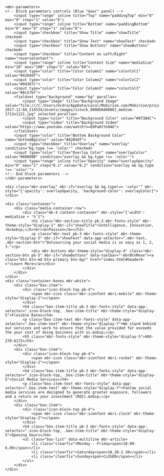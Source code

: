 <section class="header7" group="Headers" data-bg-video="{{bg.type == 'video' && bg.value.url}}" mbr-class="{
         'mbr-fullscreen': fullScreen,
         'mbr-parallax-background': bg.parallax}">

    <mbr-parameters>
    <!-- Block parameters controls (Blue "Gear" panel) -->
        <input type="range" inline title="Top" name="paddingTop" min="0" max="9" step="1" value="6">
        <input type="range" inline title="Bottom" name="paddingBottom" min="0" max="9" step="1" value="0">
        <input type="checkbox" title="Show Title" name="showTitle" checked>
        <input type="checkbox" title="Show Text" name="showText" checked>
        <input type="checkbox" title="Show Buttons" name="showButtons" checked>
        <input type="checkbox" title="Content on Left/Right" name="reverseContent">
        <input type="range" inline title="Content Size" name="mediaSize" min="10" max="100" step="5" value="60">
        <input type="color" title="Color Column1" name="colorCol1" value="#4284df">
        <input type="color" title="Color Column2" name="colorCol2" value="#04367c">
        <input type="color" title="Color Column3" name="colorCol3" value="#0c57bf">
        <fieldset type="background" name="bg" parallax>
            <input type="image" title="Background Image" value="file:///C:/Users/mcdra/AppData/Local/Mobirise.com/Mobirise/projects/project-2017-12-04_214534/assets/images/istock_000068400861_medium-1713x1121.jpg" selected parallax>
            <input type="color" title="Background Color" value="#073B4C">
            <input type="video" title="Background Video" value="https://www.youtube.com/watch?v=E0Pa8tYo94U">
        </fieldset>
        <input type="color" title="Bottom Background Color" name="bottomBgColor" value="#4284df">
        <input type="checkbox" title="Overlay" name="overlay" condition="bg.type !== 'color'" checked>
        <input type="color" title="Overlay Color" name="overlayColor" value="#000000" condition="overlay && bg.type !== 'color'">
        <input type="range" inline title="Opacity" name="overlayOpacity" min="0" max="1" step="0.1" value="0.2" condition="overlay && bg.type !== 'color'">
    <!-- End block parameters -->
    </mbr-parameters>

    <div class="mbr-overlay" mbr-if="overlay && bg.type!== 'color'" mbr-style="{'opacity': overlayOpacity, 'background-color': overlayColor}">
    </div>

    <div class="container">
        <div class="media-container-row">
            <div class="mb-4 content-container" mbr-style="{'width': mediaSize + '%'}">
                <h1 class="mbr-section-title pb-3 mbr-fonts-style" mbr-theme-style="display-1" mbr-if="showTitle">Intelligence, Innovation,<b>&nbsp;</b><br><b>Passion</b></h1>
                <p class="mbr-text pb-3 mbr-fonts-style" mbr-theme-style="display-5" mbr-if="showText" data-app-selector=".mbr-text, .mbr-section-btn">"Outsourcing your social media is as easy as 1, 2, 3."</p>
                <div mbr-buttons mbr-theme-style="display-4" class="mbr-section-btn pb-5" mbr-if="showButtons" data-toolbar="-mbrBtnMove"><a class="btn btn-md btn-primary btn-bgr" href="index.html#header9-v">Learn More</a></div>
            </div>
        </div>
    </div>
    <div class="container-boxes mbr-white">
        <div class="box-item">
            <div class="icon-block-top pb-4">
                <span mbr-icon class="mbr-iconfont mbri-mobile" mbr-theme-style="display-2"></span>
            </div>
            <h4 class="box-item-title pb-3 mbr-fonts-style" data-app-selector=".icon-block-top, .box-item-title" mbr-theme-style="display-5">Flexible Rates</h4>
            <p class="box-item-text mbr-fonts-style" data-app-selector=".box-item-text" mbr-theme-style="display-7">We stand behind our services and work to ensure that the value provided far exceeds the your cost of doing business with us.&nbsp;</p>
            <h5 class="mbr-fonts-style" mbr-theme-style="display-5">469-270-6172</h5>
        </div>
        <div class="box-item">
            <div class="icon-block-top pb-4">
                <span mbr-icon class="mbr-iconfont mbri-rocket" mbr-theme-style="display-2"></span>
            </div>
            <h4 class="box-item-title pb-3 mbr-fonts-style" data-app-selector=".icon-block-top, .box-item-title" mbr-theme-style="display-5">Social Media Services</h4>
            <p class="box-item-text mbr-fonts-style" data-app-selector=".box-item-text" mbr-theme-style="display-7">Fanlow social media services are designed to generate greater exposure, followers and a return on your investment (ROI).&nbsp;</p>
        </div>
        <div class="box-item">
            <div class="icon-block-top pb-4">
                <span mbr-icon class="mbr-iconfont mbri-clock" mbr-theme-style="display-2"></span>
            </div>
            <h4 class="box-item-title pb-3 mbr-fonts-style" data-app-selector=".icon-block-top, .box-item-title" mbr-theme-style="display-5">Opening Hours</h4>
            <ul class="box-list" data-multiline mbr-article>
                <li class="clearfix">Monday - Friday<span>10.00-6.00</span></li>
                <li class="clearfix">Saturday<span>10.30-2.30</span></li>
                <li class="clearfix">Sunday<span>CLOSED</span></li>
            </ul>
        </div>
    </div>
</section>
